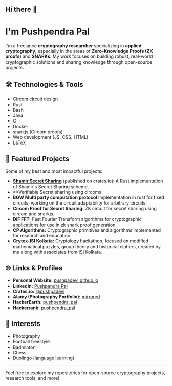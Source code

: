 ## Hi there 👋

<!--
**pushpadevl/pushpadevl** is a ✨ _special_ ✨ repository because its `README.md` (this file) appears on your GitHub profile.

Here are some ideas to get you started:

- 🔭 I’m currently working on ...
- 🌱 I’m currently learning ...
- 👯 I’m looking to collaborate on ...
- 🤔 I’m looking for help with ...
- 💬 Ask me about ...
- 📫 How to reach me: ...
- 😄 Pronouns: ...
- ⚡ Fun fact: ...
-->
# I'm Pushpendra Pal

I'm a freelance **cryptography researcher** specializing in **applied cryptography**, especially in the areas of **Zero-Knowledge Proofs (ZK proofs)** and **SNARKs**. My work focuses on building robust, real-world cryptographic solutions and sharing knowledge through open-source projects.

## 🛠️ Technologies & Tools
- Circom circuit design
- Rust
- Bash
- Java
- C
- Docker 
- snarkjs (Circom proofs)
- Web development (JS, CSS, HTML)
- LaTeX

## 🚀 Featured Projects
Some of my best and most impactful projects:
- **[Shamir Secret Sharing](https://crates.io/crates/shamir_secret_sharing)** (published on crates.io): A Rust implementation of Shamir's Secret Sharing scheme.
- **Verifiable Secret sharing using circoms
- **BGW Multi party computation protocol** implementation in rust for fixed circuits, working on the circuit adaptability for arbitrary circuits. 
- **Circom Proof for Secret Sharing:** ZK circuit for secret sharing using circom and snarkjs.
- **DIF FFT:** Fast Fourier Transform algorithms for cryptographic applications for use in zk snark proof generation.
- **CP Algorithms:** Cryptographic primitives and algorithms implemented for research and education.
- **Crytex-ISI Kolkata:** Cryptology hackathon, focused on modified mathematical puzzles, group theory and historical ciphers, created by me along with associates from ISI Kolkata.

## 🌐 Links & Profiles
- **Personal Website:** [pushpadevl.github.io](https://pushpadevl.github.io/)
- **LinkedIn:** [Pushpendra Pal](https://www.linkedin.com/in/pushpendra-pal-14ab2118)
- **Crates.io:** [@pushpadevl](https://crates.io/users/pushpadevl)
- **Alamy (Photography Portfolio):** [mirrored](https://www.alamy.com/portfolio/mirrored)
- **HackerEarth:** [pushpendra_pal](https://www.hackerearth.com/@pushpendra_pal)
- **Hackerrank:** [pushpendra_pal](https://www.hackerrank.com/profile/pushpendra_pal)

## 🎯 Interests
- Photography
- Football freestyle
- Badminton
- Chess
- Duolingo (language learning)

---

Feel free to explore my repositories for open-source cryptography projects, research tools, and more!
